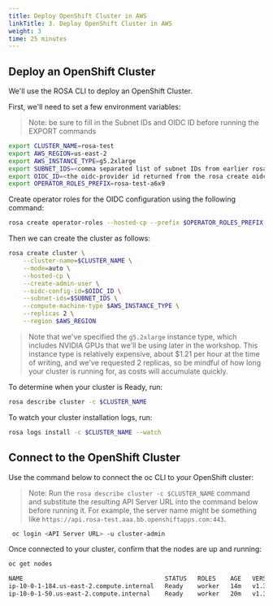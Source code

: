```yaml
---
title: Deploy OpenShift Cluster in AWS
linkTitle: 3. Deploy OpenShift Cluster in AWS
weight: 3
time: 25 minutes
---
```


## Deploy an OpenShift Cluster 

We'll use the ROSA CLI to deploy an OpenShift Cluster. 

First, we'll need to set a few environment variables: 

> Note: be sure to fill in the Subnet IDs and OIDC ID before running the EXPORT commands

``` bash
export CLUSTER_NAME=rosa-test
export AWS_REGION=us-east-2
export AWS_INSTANCE_TYPE=g5.2xlarge
export SUBNET_IDS=<comma separated list of subnet IDs from earlier rosa create network command>
export OIDC_ID=<the oidc-provider id returned from the rosa create oidc-config command> 
export OPERATOR_ROLES_PREFIX=rosa-test-a6x9
```

Create operator roles for the OIDC configuration using the following command: 

``` bash
rosa create operator-roles --hosted-cp --prefix $OPERATOR_ROLES_PREFIX --oidc-config-id $OIDC_ID
```

Then we can create the cluster as follows: 

``` bash
rosa create cluster \
    --cluster-name=$CLUSTER_NAME \
    --mode=auto \
    --hosted-cp \
    --create-admin-user \
    --oidc-config-id=$OIDC_ID \
    --subnet-ids=$SUBNET_IDS \
    --compute-machine-type $AWS_INSTANCE_TYPE \
    --replicas 2 \
    --region $AWS_REGION
```

> Note that we've specified the `g5.2xlarge` instance type, which includes NVIDIA 
> GPUs that we'll be using later in the workshop.  This instance type is relatively expensive, 
> about $1.21 per hour at the time of writing, and we've requested 2 replicas, 
> so be mindful of how long your cluster is running for, as costs will accumulate quickly.

To determine when your cluster is Ready, run:

``` bash
rosa describe cluster -c $CLUSTER_NAME
```

To watch your cluster installation logs, run:

``` bash
rosa logs install -c $CLUSTER_NAME --watch
```

## Connect to the OpenShift Cluster

Use the command below to connect the oc CLI to your OpenShift cluster: 

> Note: Run the `rosa describe cluster -c $CLUSTER_NAME` command and substitute the
> resulting API Server URL into the command below before running it. For example, 
> the server name might be something like `https://api.rosa-test.aaa.bb.openshiftapps.com:443`.

``` bash
 oc login <API Server URL> -u cluster-admin
```

Once connected to your cluster, confirm that the nodes are up and running: 

``` bash
oc get nodes

NAME                                       STATUS   ROLES    AGE   VERSION
ip-10-0-1-184.us-east-2.compute.internal   Ready    worker   14m   v1.31.11
ip-10-0-1-50.us-east-2.compute.internal    Ready    worker   20m   v1.31.11
```

